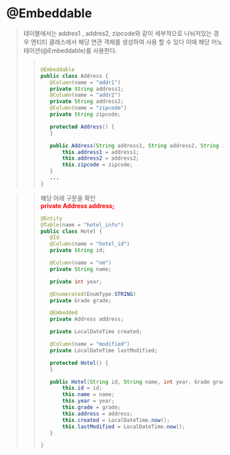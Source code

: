@Embeddable
=============

> 테이블에서는 addres1 , addres2, zipcode와 같이 세부적으로 나눠저있는 경우
> 엔티티 클래스에서 해당 연관 객체를 생성하여 사용 할 수 있다 이때 해당 어노테이션(@Embeddable)를 사용한다.
> >```java
> >
> >@Embeddable
> >public class Address {
> >    @Column(name = "addr1")
> >    private String address1;
> >    @Column(name = "addr2")
> >    private String address2;
> >    @Column(name = "zipcode")
> >    private String zipcode;
> >
> >    protected Address() {
> >    }
> >
> >    public Address(String address1, String address2, String zipcode) {
> >        this.address1 = address1;
> >        this.address2 = address2;
> >        this.zipcode = zipcode;
> >    }
> >    ...
> >}
> >```


> > 해당 아래 구문을 확인</br>
> > <span style="color:red">
__private Address address;__
    </span>
> >```java
> >@Entity
> >@Table(name = "hotel_info")
> >public class Hotel {
> >    @Id
> >    @Column(name = "hotel_id")
> >    private String id;
> >
> >    @Column(name = "nm")
> >    private String name;
> >
> >    private int year;
> >
> >    @Enumerated(EnumType.STRING)
> >    private Grade grade;
> >
> >    @Embedded
> >    private Address address;
> >
> >    private LocalDateTime created;
> >
> >    @Column(name = "modified")
> >    private LocalDateTime lastModified;
> >
> >    protected Hotel() {
> >    }
> >
> >    public Hotel(String id, String name, int year, Grade grade, Address address) {
> >        this.id = id;
> >        this.name = name;
> >        this.year = year;
> >        this.grade = grade;
> >        this.address = address;
> >        this.created = LocalDateTime.now();
> >        this.lastModified = LocalDateTime.now();
> >    }
> >
> >}
> >```

